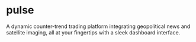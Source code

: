 # pulse
A dynamic counter-trend trading platform integrating geopolitical news and satellite imaging, all at your fingertips with a sleek dashboard interface.
